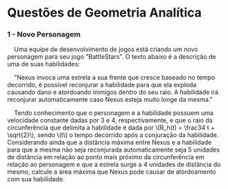 
# Questões de Geometria Analítica

### 1 - Novo Personagem
&nbsp;&nbsp;&nbsp;&nbsp;Uma equipe de desenvolvimento de jogos está criando um novo personagem para seu jogo "BattleStars". O texto abaixo é a descrição de uma de suas habilidades: <br>

&nbsp;&nbsp;&nbsp;&nbsp;"Nexus invoca uma estrela a sua frente que cresce baseado no tempo decorrido, é possível reconjurar a habilidade para que ela exploda causando dano e atordoando inimigos dentro do seu raio. A habilidade irá reconjurar automaticamente caso Nexus esteja muito longe da mesma."
<br>

&nbsp;&nbsp;&nbsp;&nbsp;Tendo conhecimento que o personagem e a habilidade possuem uma velocidade constante dadas por 3 e 4, respectivamente, e que o raio da circunferência que delimita a habilidade é dada por \\(R_h(t) = \frac34 t + \sqrt{2}\\), sendo \\(t\\) o tempo decorrido após a conjuração da habilidade. Considerando ainda que a distância máxima entre Nexus e a habilidade para que a mesma não seja reconjurada automaticamente seja 5 unidades de distância em relação ao ponto mais próximo da circunferência em relação ao personagem e que a estrela surge a 4 unidades de distância do mesmo, calcule a área máxima que Nexus pode causar de atordoamento com sua habilidade.